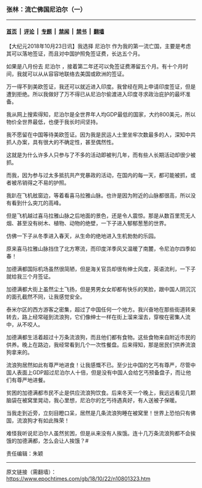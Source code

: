 ### 张林：流亡佛国尼泊尔（一）

---

#### [首页](../../../..?n10801323) &nbsp;|&nbsp; [评论](../../../../../epoch-comment?n10801323) &nbsp;|&nbsp; [专题](../../../../../epoch-special?n10801323) &nbsp;|&nbsp; [禁闻](../../../../../epoch-news?n10801323) &nbsp;|&nbsp; [禁书](../../../../../books?n10801323) &nbsp;|&nbsp; [翻墙](https://github.com/gfw-breaker/nogfw/blob/master/README.md?n10801323)


<div class="post_content" id="artbody" itemprop="articleBody">
 <!-- article content begin -->
 <p>
  【大纪元2018年10月23日讯】我选择
  <ok href="https://www.epochtimes.com/gb/tag/%E5%B0%BC%E6%B3%8A%E5%B0%94.html">
   尼泊尔
  </ok>
  作为我的第一流亡国，主要是考虑其可以落地签证，而且对中国护照免签证费，长达五个月。
 </p>
 <p>
  如果是八月份去
  <ok href="https://www.epochtimes.com/gb/tag/%E5%B0%BC%E6%B3%8A%E5%B0%94.html">
   尼泊尔
  </ok>
  ，接着第二年还可以免签证费滞留五个月。有十个月时间，我就可以从从容容地联络去美国或欧洲的签证。
 </p>
 <p>
  万一得不到美欧签证，我还可以就近进入印度。我曾经在网上申请印度签证，但是遭到拒绝。所以我做好了万不得已从尼泊尔偷渡进入印度寻求政治庇护的最坏准备。
 </p>
 <p>
  我从网上搜索得知，尼泊尔是全世界年人均GDP最低的国家，大约800美元，所以物价全世界最低，也便于我长时间坚持。
 </p>
 <p>
  我不愿留在中国等待美欧签证。因为我是民运人士里坐牢次数最多的人，深知中共抓人办案，具有很大的不确定性，甚至偶然性。
 </p>
 <p>
  这就是为什么许多人只参与了不多的活动即被判几年，而有些人长期活动却很少被抓。
 </p>
 <p>
  而我，因为参与过太多抵抗共产党暴政的活动，在国内的每一天，都可能被抓，或者被吊销得之不易的护照。
 </p>
 <p>
  我趴在飞机舷窗边，等着看喜马拉雅山脉。也许是因为附近的山脉都很高，所以没有看到什么突兀的高峰。
 </p>
 <p>
  但是飞机越过喜马拉雅山脉之后地面的景色，还是令人震惊。那是从数百里荒无人烟、甚至没有树木、植物、动物的绝壁，一下子进入郁郁葱葱的世界。
 </p>
 <p>
  仿佛一下子从冬季进入春天，从生命的绝地进入生机勃勃的乐园。
 </p>
 <p>
  原来喜马拉雅山脉挡住了北方寒流，而印度洋季风又温暖了南麓，令尼泊尔四季如春！
 </p>
 <p>
  加德满都国际机场虽然很简陋，但是海关官员却很有绅士风度，英语流利，一下子就给我三个月签证。
 </p>
 <p>
  加德满都大街上虽然尘土飞扬，但是男男女女却都有快乐的笑脸，跟中国人阴沉沉的面孔截然不同，让我感觉安全。
 </p>
 <p>
  泰米尔区的西方游客之密集，超过了中国任何一个地方。我兴奋地在那些街道转来转去，路上经常碰到流浪狗，它们像绅士一样在街上溜来溜去，穿梭在密集人流中，从不咬人。
 </p>
 <p>
  加德满都生活着超过十万条流浪狗，而且他们都有食物。这些食物来自附近市民的供养。晚上在路边，我经常看到几个一次性餐盘。后来得知，那是居民们供养流浪狗拿来的。
 </p>
 <p>
  流浪狗居然如此有尊严地进食！让我感慨不已。至少比中国的乞丐有尊严，尽管中国人表面上GDP超过尼泊尔人十倍，但是没有中国人会给乞丐预备盘子，而让他们有尊严地进餐。
 </p>
 <p>
  贫困的加德满都市民不止是供应流浪狗饮食。后来冬天一个晚上，我远远看见几颗脑袋在被窝里晃动，我心里想，尼泊尔的乞丐待遇真好，有人送被子保暖。
 </p>
 <p>
  当我走到近旁，立刻目瞪口呆，居然是几条流浪狗睡在被窝里！世界上恐怕只有佛国，流浪狗才有如此殊荣！
 </p>
 <p>
  难怪我听说尼泊尔人虽然贫困，但是从来没有人挨饿。连十几万条流浪狗都不会挨饿的加德满都，怎么会让人挨饿？#
 </p>
 <p>
  责任编辑：朱颖
 </p>
 <!-- article content end -->
 <div id="below_article_ad">
 </div>
</div>


---

原文链接（需翻墙）：https://www.epochtimes.com/gb/18/10/22/n10801323.htm